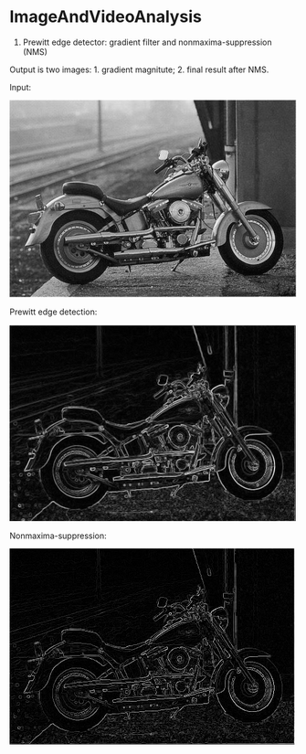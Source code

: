 # ImageAndVideoAnalysis
 
1.  Prewitt edge detector: gradient filter and nonmaxima-suppression (NMS)

Output is two images: 1. gradient magnitute; 2. final result after NMS.

Input:

![alt text](https://github.com/nyakasko/ImageAndVideoAnalysis/blob/main/assignment1/motor.png?") 

Prewitt edge detection:

![alt text](https://github.com/nyakasko/ImageAndVideoAnalysis/blob/main/assignment1/motor_a.png?raw=true)

Nonmaxima-suppression:

![alt text](https://github.com/nyakasko/ImageAndVideoAnalysis/blob/main/assignment1/motor_b.png?raw=true)
